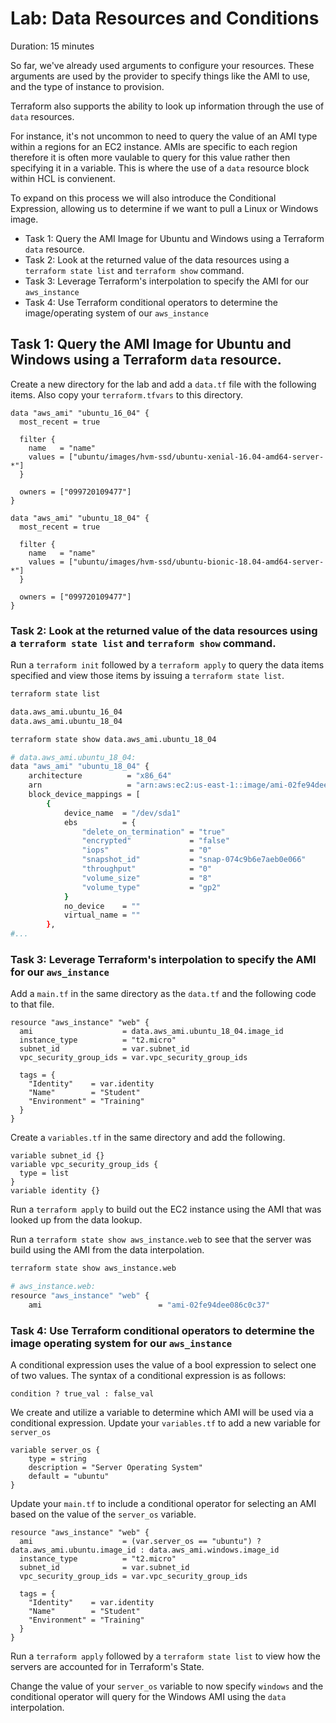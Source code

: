# Lab: Data Resources and Conditions

Duration: 15 minutes

So far, we've already used arguments to configure your resources. These arguments are used by the provider to specify things like the AMI to use, and the type of instance to provision.

Terraform also supports the ability to look up information through the use of `data` resources.

For instance, it's not uncommon to need to query the value of an AMI type within a regions for an EC2 instance.  AMIs are specific to each region therefore it is often more vaulable to query for this value rather then specifying it in a variable.  This is where the use of a `data` resource block within HCL is convienent.

To expand on this process we will also introduce the Conditional Expression, allowing us to determine if we want to pull a Linux or Windows image.


- Task 1: Query the AMI Image for Ubuntu and Windows using a Terraform `data` resource.
- Task 2: Look at the returned value of the data resources using a `terraform state list` and `terraform show` command.
- Task 3: Leverage Terraform's interpolation to specify the AMI for our `aws_instance`
- Task 4: Use Terraform conditional operators to determine the image/operating system of our `aws_instance`

## Task 1: Query the AMI Image for Ubuntu and Windows using a Terraform `data` resource.

Create a new directory for the lab and add a `data.tf` file with the following items.  Also copy your `terraform.tfvars` to this directory.

```hcl
data "aws_ami" "ubuntu_16_04" {
  most_recent = true

  filter {
    name   = "name"
    values = ["ubuntu/images/hvm-ssd/ubuntu-xenial-16.04-amd64-server-*"]
  }

  owners = ["099720109477"]
}

data "aws_ami" "ubuntu_18_04" {
  most_recent = true

  filter {
    name   = "name"
    values = ["ubuntu/images/hvm-ssd/ubuntu-bionic-18.04-amd64-server-*"]
  }

  owners = ["099720109477"]
}
```

### Task 2: Look at the returned value of the data resources using a `terraform state list` and `terraform show` command.

Run a `terraform init` followed by a `terraform apply` to query the data items specified and view those items by issuing a `terraform state list`.

```bash
terraform state list

data.aws_ami.ubuntu_16_04
data.aws_ami.ubuntu_18_04
```


```bash
terraform state show data.aws_ami.ubuntu_18_04
```

```bash
# data.aws_ami.ubuntu_18_04:
data "aws_ami" "ubuntu_18_04" {
    architecture          = "x86_64"
    arn                   = "arn:aws:ec2:us-east-1::image/ami-02fe94dee086c0c37"
    block_device_mappings = [
        {
            device_name  = "/dev/sda1"
            ebs          = {
                "delete_on_termination" = "true"
                "encrypted"             = "false"
                "iops"                  = "0"
                "snapshot_id"           = "snap-074c9b6e7aeb0e066"
                "throughput"            = "0"
                "volume_size"           = "8"
                "volume_type"           = "gp2"
            }
            no_device    = ""
            virtual_name = ""
        },
#...
```

### Task 3: Leverage Terraform's interpolation to specify the AMI for our `aws_instance`
Add a `main.tf` in the same directory as the `data.tf` and the following code to that file.

```hcl
resource "aws_instance" "web" {
  ami                    = data.aws_ami.ubuntu_18_04.image_id
  instance_type          = "t2.micro"
  subnet_id              = var.subnet_id
  vpc_security_group_ids = var.vpc_security_group_ids
  
  tags = {
    "Identity"    = var.identity
    "Name"        = "Student"
    "Environment" = "Training"
  }
}
```

Create a `variables.tf` in the same directory and add the following.

```hcl
variable subnet_id {}
variable vpc_security_group_ids {
  type = list
}
variable identity {}
```

Run a `terraform apply` to build out the EC2 instance using the AMI that was looked up from the data lookup.

Run a `terraform state show aws_instance.web` to see that the server was build using the AMI from the data interpolation.

```bash
terraform state show aws_instance.web

# aws_instance.web:
resource "aws_instance" "web" {
    ami                          = "ami-02fe94dee086c0c37"
```

### Task 4: Use Terraform conditional operators to determine the image operating system for our `aws_instance`

A conditional expression uses the value of a bool expression to select one of two values.  The syntax of a conditional expression is as follows:

```hcl
condition ? true_val : false_val
```

We create and utilize a variable to determine which AMI will be used via a conditional expression.  Update your `variables.tf` to add a new variable for `server_os`

```hcl
variable server_os {
    type = string
    description = "Server Operating System"
    default = "ubuntu"
}
```

Update your `main.tf` to include a conditional operator for selecting an AMI based on the value of the `server_os` variable.

```
resource "aws_instance" "web" {
  ami                    = (var.server_os == "ubuntu") ? data.aws_ami.ubuntu.image_id : data.aws_ami.windows.image_id
  instance_type          = "t2.micro"
  subnet_id              = var.subnet_id
  vpc_security_group_ids = var.vpc_security_group_ids

  tags = {
    "Identity"    = var.identity
    "Name"        = "Student"
    "Environment" = "Training"
  }
}
```

Run a `terraform apply` followed by a `terraform state list` to view how the servers are accounted for in Terraform's State.

Change the value of your `server_os` variable to now specify `windows` and the conditional operator will query for the Windows AMI using the `data` interpolation.
